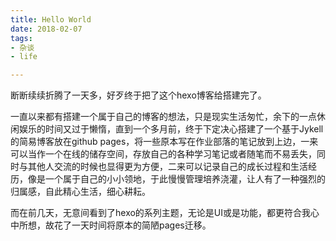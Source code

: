 ```yaml
---
title: Hello World
date: 2018-02-07
tags:
- 杂谈
- life

---
```



断断续续折腾了一天多，好歹终于把了这个hexo博客给搭建完了。

一直以来都有搭建一个属于自己的博客的想法，只是现实生活匆忙，余下的一点休闲娱乐的时间又过于懒惰，直到一个多月前，终于下定决心搭建了一个基于Jykell的简易博客放在github pages，将一些原本写在作业部落的笔记放到上边，一来可以当作一个在线的储存空间，存放自己的各种学习笔记或者随笔而不易丢失，同时与其他人交流的时候也显得更为方便，二来可以记录自己的成长过程和生活经历，像是一个属于自己的小小领地，于此慢慢管理培养浇灌，让人有了一种强烈的归属感，自此精心生活，细心耕耘。

而在前几天，无意间看到了hexo的系列主题，无论是UI或是功能，都更符合我心中所想，故花了一天时间将原本的简陋pages迁移。
